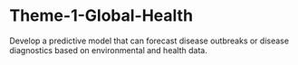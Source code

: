 # Theme-1-Global-Health
Develop a predictive model that can forecast disease outbreaks or disease diagnostics based on environmental and health data.
